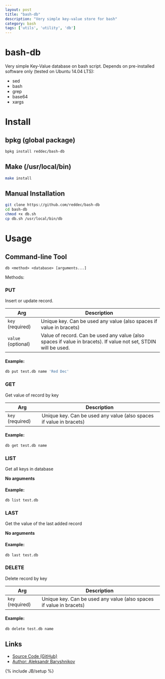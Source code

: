 ```yaml
---
layout: post
title: "bash-db"
description: "Very simple key-value store for bash"
category: bash
tags: ['utils', 'utility', 'db']
---
```


bash-db
=======

Very simple Key-Value database on bash script. Depends on pre-installed software only (tested on Ubuntu 14.04 LTS):
* sed
* bash
* grep
* base64
* xargs

Install
=======

## bpkg (global package)
```bash
bpkg install reddec/bash-db
```

## Make (/usr/local/bin) 
```bash
make install
``` 

## Manual Installation 
```bash
git clone https://github.com/reddec/bash-db
cd bash-db
chmod +x db.sh
cp db.sh /usr/local/bin/db
```

Usage
=======

## Command-line Tool
`db <method> <database> [arguments...]`

Methods:

### PUT

Insert or update record.

| Arg               | Description  |
|-------------------| -------------|
| `key` (required)  | Unique key. Can be used any value (also spaces if value in bracets)
| `value` (optional)| Value of record.  Can be used any value (also spaces if value in bracets). If value not set, STDIN will be used.

#### Example:

```bash
db put test.db name 'Red Dec'
```

### GET

Get value of record by key

| Arg               | Description  |
|-------------------| -------------|
| `key` (required)  | Unique key. Can be used any value (also spaces if value in bracets)

#### Example:

```bash
db get test.db name
```

### LIST

Get all keys in database

**No arguments**

#### Example:

```bash
db list test.db
```

### LAST

Get the value of the last added record

**No arguments**

#### Example:

```bash
db last test.db
```

### DELETE

Delete record by key

| Arg               | Description  |
|-------------------| -------------|
| `key` (required)  | Unique key. Can be used any value (also spaces if value in bracets)

#### Example:

```bash
db delete test.db name
```

## Links
- [Source Code (GitHub)](https://github.com/reddec/bash-db)
- [Author: Aleksandr Baryshnikov](https://github.com/reddec)

{% include JB/setup %}